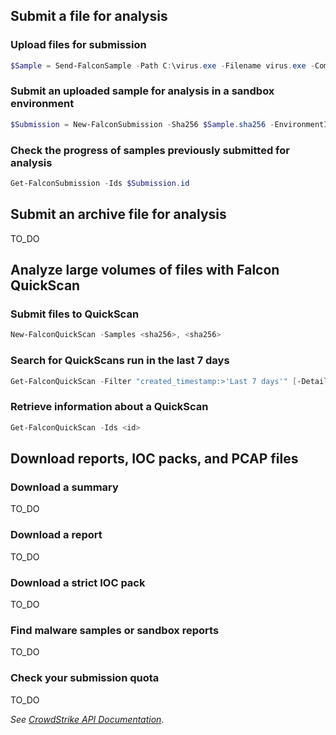 ## Submit a file for analysis
### Upload files for submission
```powershell
$Sample = Send-FalconSample -Path C:\virus.exe -Filename virus.exe -Comment 'bad file'
```
### Submit an uploaded sample for analysis in a sandbox environment
```powershell
$Submission = New-FalconSubmission -Sha256 $Sample.sha256 -EnvironmentId win7_x86 -SubmitName virus.exe
```
### Check the progress of samples previously submitted for analysis
```powershell
Get-FalconSubmission -Ids $Submission.id
```
## Submit an archive file for analysis
TO_DO
## Analyze large volumes of files with Falcon QuickScan
### Submit files to QuickScan
```powershell
New-FalconQuickScan -Samples <sha256>, <sha256>
```
### Search for QuickScans run in the last 7 days
```powershell
Get-FalconQuickScan -Filter "created_timestamp:>'Last 7 days'" [-Detailed]
```
### Retrieve information about a QuickScan
```powershell
Get-FalconQuickScan -Ids <id>
```
## Download reports, IOC packs, and PCAP files
### Download a summary
TO_DO
### Download a report
TO_DO
### Download a strict IOC pack
TO_DO
### Find malware samples or sandbox reports
TO_DO
### Check your submission quota
TO_DO

_See [CrowdStrike API Documentation](https://falcon.crowdstrike.com/support/documentation/92/falcon-x-apis)._